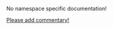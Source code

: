 No namespace specific documentation!

[Please add commentary!](https://github.com/arrdem/grimoire/edit/master/_includes/1.5.0/clojure.pprint/index.md)

